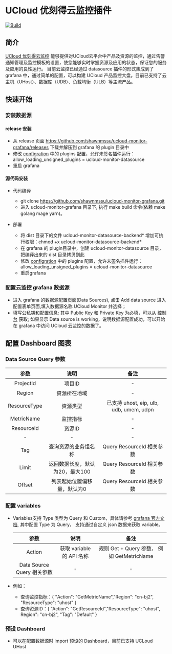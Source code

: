 # UCloud 优刻得云监控插件

[![Build](https://github.com/grafana/grafana-starter-datasource-backend/workflows/CI/badge.svg)](https://github.com/grafana/grafana-datasource-backend/actions?query=workflow%3A%22CI%22)


## 简介
 [UCloud 优刻得云监控](https://docs.ucloud.cn/umon/README) 能够提供对UCloud云平台中产品及资源的监控，通过告警通知管理及监控模板的设置，使您能够实时掌握资源及应用的状态，保证您的服务及应用的良性运行。
 目前云监控已经通过 datasource 插件的形式集成到了 grafana 中，通过简单的配置，可以构建 UCloud 产品监控大盘。目前已支持了云主机（UHost）、数据库（UDB）、负载均衡（ULB）等主流产品。

## 快速开始

### 安装数据源 

#### release 安装

- 从 release 页面 https://github.com/shawnmssu/ucloud-monitor-grafana/releases 下载并解压到 grafana 的 plugin 目录中
- 修改 [configration](https://grafana.com/docs/grafana/latest/administration/configuration/) 中的 plugins 配置，允许未签名插件运行：
   allow_loading_unsigned_plugins = ucloud-monitor-datasource
- 重启 grafana

#### 源代码安装

- 代码编译
    - git clone https://github.com/shawnmssu/ucloud-monitor-grafana.git
    - 进入 ucloud-monitor-grafana 目录下, 执行 make build 命令(依赖 make golang mage yarn)。

- 部署
   - 将 dist 目录下的文件 ucloud-monitor-datasource-backend* 增加可执行权限：chmod +x ucloud-monitor-datasource-backend*
   - 在 grafana 的 plugin目录中，创建 ucloud-monitor-datasource 目录，把编译出来的 dist 目录拷贝到此
   - 修改 [configration](https://grafana.com/docs/grafana/latest/administration/configuration/) 中的 plugins 配置，允许未签名插件运行：
     allow_loading_unsigned_plugins = ucloud-monitor-datasource 
   - 重启grafana

### 配置云监控 grafana 数据源

  - 进入 grafana 的数据源配置页面(Data Sources), 点击 Add data source 进入配置表单页面,填入数据源名称 UCloud Monitor 并选择； 
  - 填写公私钥和配置信息:
    其中 Public Key 和 Private Key 为必填，可以从 [控制台](https://console.ucloud.cn/uapi/apikey) 获取;
    如果显示 Data source is working，说明数据源配置成功，可以开始在 grafana 中访问 UCloud 云监控的数据了。
    
## 配置 Dashboard 图表

### Data Source Query 参数

   |  参数   | 说明  | 备注|
   |  :----:  | :----:  | :----:|
   | ProjectId  | 项目ID | - |
   | Region | 资源所在地域 | - |
   | ResourceType  | 资源类型 | 已支持 uhost, eip, ulb, udb, umem, udpn |
   | MetricName  | 监控指标 | - |
   | ResourceId  | 资源ID | - |
   |  - | - | - |
   | Tag  | 查询资源的业务组名称 | Query ResourceId 相关参数 |
   | Limit  | 返回数据长度，默认为20，最大100 | Query ResourceId 相关参数 |
   | Offset  | 列表起始位置偏移量，默认为0 | Query ResourceId 相关参数 |

### 配置 variables

- Variables支持 Type 类型为 Query 和 Custom，具体请参考 [grafana 官方文档](https://grafana.com/docs/grafana/latest/variables/variable-types/),
  其中配置 Type 为 Query， 支持通过自定义 json 数据来获取 variable。
  
  |  参数   | 说明  | 备注|
  |  :----:  | :----:  | :----:|
  | Action  | 获取 variable 的 API 名称 | 规则 Get + Query 参数， 例如 GetMetricName |
  | Data Source Query 相关参数  | - | - |

-  例如：
   - 查询监控指标：{ "Action": "GetMetricName","Region": "cn-bj2", "ResourceType": "uhost" }
   - 查询资源ID：{ "Action": "GetResourceId","ResourceType": "uhost", Region": "cn-bj2", "Tag": "Default" }

### 预设 Dashboard

- 可以在配置数据源时 import 预设的 Dashboard，目前已支持 UCLoud UHost
